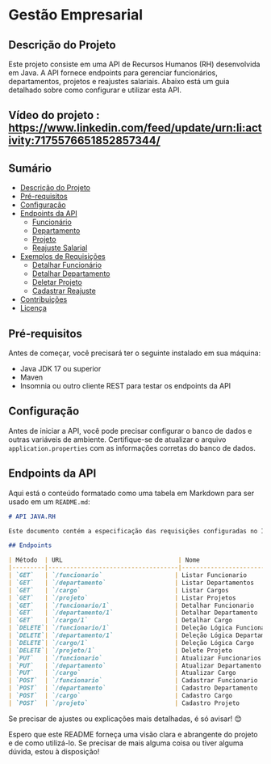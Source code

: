 # Gestão Empresarial

## Descrição do Projeto

Este projeto consiste em uma API de Recursos Humanos (RH) desenvolvida em Java. A API fornece endpoints para gerenciar funcionários, departamentos, projetos e reajustes salariais. Abaixo está um guia detalhado sobre como configurar e utilizar esta API.

## Vídeo do projeto : https://www.linkedin.com/feed/update/urn:li:activity:7175576651852857344/

## Sumário

- [Descrição do Projeto](#descrição-do-projeto)
- [Pré-requisitos](#pré-requisitos)
- [Configuração](#configuração)
- [Endpoints da API](#endpoints-da-api)
  - [Funcionário](#funcionário)
  - [Departamento](#departamento)
  - [Projeto](#projeto)
  - [Reajuste Salarial](#reajuste-salarial)
- [Exemplos de Requisições](#exemplos-de-requisições)
  - [Detalhar Funcionário](#detalhar-funcionário)
  - [Detalhar Departamento](#detalhar-departamento)
  - [Deletar Projeto](#deletar-projeto)
  - [Cadastrar Reajuste](#cadastrar-reajuste)
- [Contribuições](#contribuições)
- [Licença](#licença)

## Pré-requisitos

Antes de começar, você precisará ter o seguinte instalado em sua máquina:

- Java JDK 17 ou superior
- Maven
- Insomnia ou outro cliente REST para testar os endpoints da API

## Configuração

Antes de iniciar a API, você pode precisar configurar o banco de dados e outras variáveis de ambiente. Certifique-se de atualizar o arquivo `application.properties` com as informações corretas do banco de dados.

## Endpoints da API

Aqui está o conteúdo formatado como uma tabela em Markdown para ser usado em um `README.md`:  

```markdown
# API JAVA.RH

Este documento contém a especificação das requisições configuradas no Insomnia para a API JAVA.RH.  

## Endpoints

| Método  | URL                                | Nome                        | Descrição                              | Cabeçalhos                          | Corpo (JSON)                                                                                   |
|---------|------------------------------------|-----------------------------|----------------------------------------|-------------------------------------|-----------------------------------------------------------------------------------------------|
| `GET`   | `/funcionario`                    | Listar Funcionario          | Lista todos os funcionários cadastrados | `User-Agent: insomnia/2023.5.8`   | N/A                                                                                           |
| `GET`   | `/departamento`                   | Listar Departamentos        | Lista todos os departamentos           | `User-Agent: insomnia/2023.5.8`   | N/A                                                                                           |
| `GET`   | `/cargo`                          | Listar Cargos               | Lista todos os cargos cadastrados      | `User-Agent: insomnia/2023.5.8`   | N/A                                                                                           |
| `GET`   | `/projeto`                        | Listar Projetos             | Lista todos os projetos cadastrados    | `User-Agent: insomnia/2023.5.8`   | N/A                                                                                           |
| `GET`   | `/funcionario/1`                  | Detalhar Funcionario        | Detalha um funcionário específico      | `User-Agent: insomnia/2023.5.8`   | N/A                                                                                           |
| `GET`   | `/departamento/1`                 | Detalhar Departamento       | Detalha um departamento específico     | `User-Agent: insomnia/2023.5.8`   | N/A                                                                                           |
| `GET`   | `/cargo/1`                        | Detalhar Cargo              | Detalha um cargo específico            | `User-Agent: insomnia/2023.5.8`   | N/A                                                                                           |
| `DELETE`| `/funcionario/1`                  | Deleção Lógica Funcionario  | Exclui logicamente um funcionário      | `User-Agent: insomnia/2023.5.8`   | N/A                                                                                           |
| `DELETE`| `/departamento/1`                 | Deleção Lógica Departamento | Exclui logicamente um departamento     | `User-Agent: insomnia/2023.5.8`   | N/A                                                                                           |
| `DELETE`| `/cargo/1`                        | Deleção Lógica Cargo        | Exclui logicamente um cargo            | `User-Agent: insomnia/2023.5.8`   | N/A                                                                                           |
| `DELETE`| `/projeto/1`                      | Delete Projeto              | Exclui um projeto                      | `User-Agent: insomnia/2023.5.8`   | N/A                                                                                           |
| `PUT`   | `/funcionario`                    | Atualizar Funcionarios      | Atualiza dados de um funcionário       | `Content-Type: application/json`   | `{ "id": "1", "nome": "Antonio", "telefone": { "ddd": "99", "ddi": "001", "telefone": "111122223" } }` |
| `PUT`   | `/departamento`                   | Atualizar Departamento      | Atualiza dados de um departamento      | `Content-Type: application/json`   | `{ "id": "1", "nome": "Modelagem de dados", "descricao": "Banco de dados", "telefone": {...}, "endereco": {...} }` |
| `PUT`   | `/cargo`                          | Atualizar Cargo             | Atualiza dados de um cargo             | `Content-Type: application/json`   | `{ "id": 1, "nome": "Marinheiro", "descricao": "Navegador do Good Marry", "salarioBase": "6500.01", "salarioMaximo": "7000.09" }` |
| `POST`  | `/funcionario`                    | Cadastrar Funcionario       | Cadastra um novo funcionário           | `Content-Type: application/json`   | `{ "idCargo": 1, "funcionario": { "pessoa": {...}, "contratacao": "2020-07-04", "salario": "3000.74", ... } }` |
| `POST`  | `/departamento`                   | Cadastro Departamento       | Cadastra um novo departamento          | `Content-Type: application/json`   | `{ "departamento": { "nome": "Segurança da informação", "descricao": "...", ... }, "telefone": {...}, "email": {...}, "endereco": {...}, "orcamento": {...} }` |
| `POST`  | `/cargo`                          | Cadastro Cargo              | Cadastra um novo cargo                 | `Content-Type: application/json`   | `{ "nome": "Limpeza dOS sofás", "descricao": "retirada das manchas...", "salarioBase": "2500.35", ... }` |
| `POST`  | `/projeto`                        | Cadastro Projeto            | Cadastra um novo projeto               | `Content-Type: application/json`   | `{ "idDepartamento": 2, "nome": "Arrumar a parte eletrica...", "descricao": "...", "custo": "1000.00", ... }` |
```

Se precisar de ajustes ou explicações mais detalhadas, é só avisar! 😊

Espero que este README forneça uma visão clara e abrangente do projeto e de como utilizá-lo. Se precisar de mais alguma coisa ou tiver alguma dúvida, estou à disposição!
